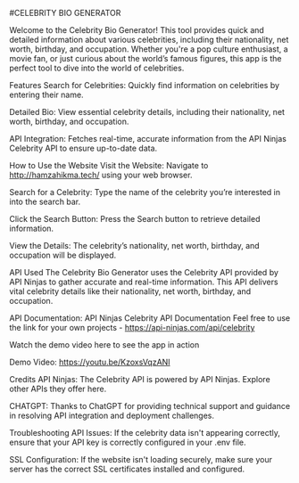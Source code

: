 #CELEBRITY BIO GENERATOR

Welcome to the Celebrity Bio Generator! This tool provides quick and detailed information about various celebrities, including their nationality, net worth, birthday, and occupation. Whether you're a pop culture enthusiast, a movie fan, or just curious about the world’s famous figures, this app is the perfect tool to dive into the world of celebrities.

Features
Search for Celebrities: Quickly find information on celebrities by entering their name.

Detailed Bio: View essential celebrity details, including their nationality, net worth, birthday, and occupation.

API Integration: Fetches real-time, accurate information from the API Ninjas Celebrity API to ensure up-to-date data.

How to Use the Website
Visit the Website: Navigate to http://hamzahikma.tech/ using your web browser.

Search for a Celebrity: Type the name of the celebrity you’re interested in into the search bar.

Click the Search Button: Press the Search button to retrieve detailed information.

View the Details: The celebrity’s nationality, net worth, birthday, and occupation will be displayed.

API Used
The Celebrity Bio Generator uses the Celebrity API provided by API Ninjas to gather accurate and real-time information. This API delivers vital celebrity details like their nationality, net worth, birthday, and occupation.

API Documentation: API Ninjas Celebrity API Documentation
Feel free to use the link for your own projects - https://api-ninjas.com/api/celebrity

Watch the demo video here to see the app in action 

Demo Video: https://youtu.be/KzoxsVqzANI

Credits
API Ninjas: The Celebrity API is powered by API Ninjas. Explore other APIs they offer here.

CHATGPT: Thanks to ChatGPT for providing technical support and guidance in resolving API integration and deployment challenges.

Troubleshooting
API Issues: If the celebrity data isn't appearing correctly, ensure that your API key is correctly configured in your .env file.

SSL Configuration: If the website isn't loading securely, make sure your server has the correct SSL certificates installed and configured.

